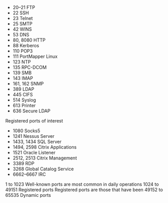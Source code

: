 

- 20–21 FTP
- 22 SSH
- 23 Telnet
- 25 SMTP
- 42 WINS
- 53 DNS
- 80, 8080 HTTP
- 88 Kerberos
- 110 POP3
- 111 PortMapper Linux
- 123 NTP
- 135 RPC-DCOM
- 139 SMB
- 143 IMAP
- 161, 162 SNMP
- 389 LDAP
- 445 CIFS
- 514 Syslog
- 613 Printer
- 636 Secure LDAP


Registered ports of interest
- 1080 Socks5
- 1241 Nessus Server
- 1433, 1434 SQL Server
- 1494, 2598 Citrix Applications
- 1521 Oracle Listener
- 2512, 2513 Citrix Management
- 3389 RDP
- 3268 Global Catalog Service
- 6662–6667 IRC



1 to 1023	Well-known ports are most common in daily operations
1024 to 49151	Registered ports Registered ports are those that have been
49152 to 65535	Dynamic ports

